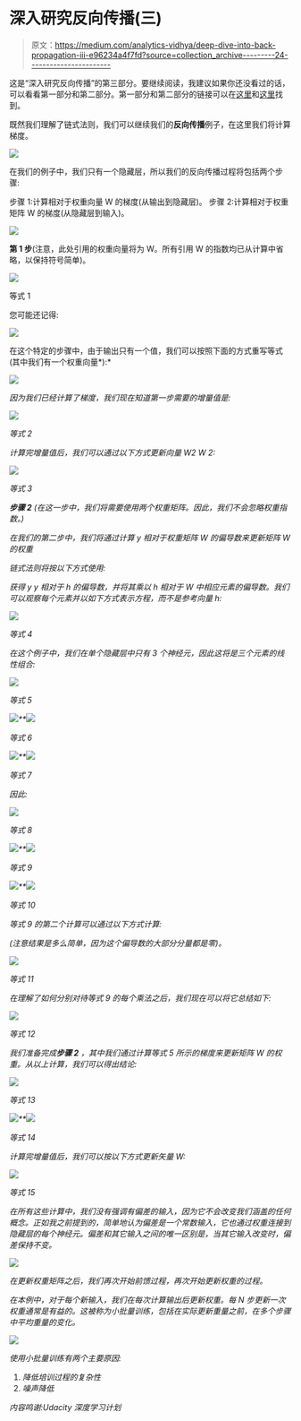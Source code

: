 # 深入研究反向传播(三)

> 原文：<https://medium.com/analytics-vidhya/deep-dive-into-back-propagation-iii-e96234a4f7fd?source=collection_archive---------24----------------------->

这是“深入研究反向传播”的第三部分。要继续阅读，我建议如果你还没看过的话，可以看看第一部分和第二部分。第一部分和第二部分的链接可以在[这里](/analytics-vidhya/deep-dive-into-back-propagation-part-ii-c392f804a784)和[这里](/analytics-vidhya/deep-dive-into-back-propagation-part-i-e1a92b6dbdb9)找到。

既然我们理解了链式法则，我们可以继续我们的**反向传播**例子，在这里我们将计算梯度。

![](img/5db3c26ded950aef75edd33a63e57be8.png)

在我们的例子中，我们只有一个隐藏层，所以我们的反向传播过程将包括两个步骤:

步骤 1:计算相对于权重向量 W 的梯度(从输出到隐藏层)。
步骤 2:计算相对于权重矩阵 W 的梯度(从隐藏层到输入)。

![](img/72074425eabd180ae5aac850ed6ef052.png)

**第 1 步**(注意，此处引用的权重向量将为 W。所有引用 W 的指数均已从计算中省略，以保持符号简单)。

![](img/ccd411d6e37aab8570dd10e16c288fbf.png)

等式 1

您可能还记得:

![](img/77660c328e93baff5bfd1a800f25f546.png)

在这个特定的步骤中，由于输出只有一个值，我们可以按照下面的方式重写等式(其中我们有一个权重向量*):*

*![](img/3a9d8892dc64f57556cccc730cb06490.png)*

*因为我们已经计算了梯度，我们现在知道第一步需要的增量值是:*

*![](img/2c6d958d47877748092b0c7689f5f888.png)*

*等式 2*

*计算完增量值后，我们可以通过以下方式更新向量 W2 *W* 2:*

*![](img/c00f238520e0fdfd676cbf95a2a44d47.png)*

*等式 3*

***步骤 2** (在这一步中，我们将需要使用两个权重矩阵。因此，我们不会忽略权重指数。)*

*在我们的第二步中，我们将通过计算 y 相对于权重矩阵 W 的偏导数来更新矩阵 W 的权重*

*链式法则将按以下方式使用:*

*获得 y *y* 相对于 h 的偏导数，并将其乘以 h 相对于 W 中相应元素的偏导数。我们可以观察每个元素并以如下方式表示方程，而不是参考向量 h:*

*![](img/5e5df54ac51e89ab319b64d1472b63c3.png)*

*等式 4*

*在这个例子中，我们在单个隐藏层中只有 3 个神经元，因此这将是三个元素的线性组合:*

*![](img/d3e41fbabaab20eb32f69eb392f7c4c0.png)*

*等式 5*

*![](img/99bcb5eee1d88816a839633f2dc2952d.png)**![](img/688be28de7cd291925b42265bca99287.png)*

*等式 6*

*![](img/59fdab23fd007c284c81c2e05718a44f.png)**![](img/af6973477162e7a7f8b339cc8b37113a.png)*

*等式 7*

*因此:*

*![](img/2acd68a2ce8b8516b12d007306baf6ca.png)*

*等式 8*

*![](img/a4eb3f1e5922819e20b6fbbbbe5c186e.png)**![](img/de0eeb37e62ce1bae456614dbd02ee58.png)*

*等式 9*

*![](img/388ee8103062fc938594b73918b56b79.png)**![](img/0df2d3bcf8b063a9ea37859bed24656f.png)*

*等式 10*

*等式 9 的第二个计算可以通过以下方式计算:*

*(注意结果是多么简单，因为这个偏导数的大部分分量都是零)。*

*![](img/3ef23df1aaa1a99235bbb5f762905812.png)*

*等式 11*

*在理解了如何分别对待等式 9 的每个乘法之后，我们现在可以将它总结如下:*

*![](img/25fcb9c47bfab4262aab0a6ad28fd77d.png)*

*等式 12*

*我们准备完成**步骤 2** ，其中我们通过计算等式 5 所示的梯度来更新矩阵 W 的权重。从以上计算，我们可以得出结论:*

*![](img/354e63479e60f2afc04743427b872383.png)*

*等式 13*

*![](img/a2b1e85af03680fd10f2e54a4e274cd9.png)**![](img/1465ce2f355f158b5b36bbd4f51d1b1e.png)*

*等式 14*

*计算完增量值后，我们可以按以下方式更新矢量 W:*

*![](img/184e093cce77048b9150154a1f687b57.png)*

*等式 15*

*在所有这些计算中，我们没有强调有偏差的输入，因为它不会改变我们涵盖的任何概念。正如我之前提到的，简单地认为偏差是一个常数输入，它也通过权重连接到隐藏层的每个神经元。偏差和其它输入之间的唯一区别是，当其它输入改变时，偏差保持不变。*

*![](img/c1dbd611c1ecb2168350d62ea6ca8308.png)*

*在更新权重矩阵之后，我们再次开始前馈过程，再次开始更新权重的过程。*

*在本例中，对于每个新输入，我们在每次计算输出后更新权重。每 N 步更新一次权重通常是有益的。这被称为小批量训练，包括在实际更新重量之前，在多个步骤中平均重量的变化。*

*![](img/27e856cdd683009e9ba9c0568088232e.png)*

*使用小批量训练有两个主要原因:*

1.  *降低培训过程的复杂性*
2.  *噪声降低*

*内容鸣谢:Udacity 深度学习计划*